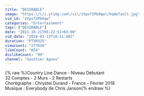 ```yaml
---
title: "DESIRABLE"
image: "https:\/\/i.ytimg.com\/vi\/zVpsf2Pb8qw\/hqdefault.jpg"
vid_id: "zVpsf2Pb8qw"
categories: "Entertainment"
tags: ["DESIRABLE"]
date: "2021-10-21T05:22:51+03:00"
vid_date: "2018-03-13T10:11:40Z"
duration: "PT5M32S"
viewcount: "277836"
likeCount: "654"
dislikeCount: "99"
channel: "Gauthier Agnes"
---
```

{% raw %}Country Line Dance - Niveau Débutant<br /> 32 Comptes - 2 Murs - 2 Restarts<br />Chorégraphe : Chrystel Durand - France - Février 2018<br />Musique  : Everybody de Chris Janson{% endraw %}
